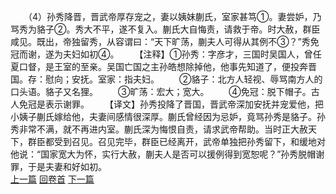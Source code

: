 　　（4）孙秀降晋，晋武帝厚存宠之，妻以姨妹蒯氏，室家甚笃①。妻尝妒，乃骂秀为貉子②。秀大不平，遂不复入。蒯氏大自悔责，请救于帝。时大赦，群臣咸见。既出，帝独留秀，从容谓曰：“天下旷荡，蒯夫人可得从其例不③？”秀免冠而谢，遂为夫妇如初④。
　　【注释】①孙秀：字彦才，三国时吴国人，曾任夏口督，是王室的至亲。吴国亡国之主孙皓想除掉他，他事先知道了，便投奔晋国。存：慰向；安抚。室家：指夫妇。
　　②貉子：北方人轻视、辱骂南方人的口头语。貉子又名狸。
　　③旷荡：宏大；宽大。
　　④免冠：脱下帽子。古人免冠是表示谢罪。
　　【译文】孙秀投降了晋国，晋武帝深加安抚并宠爱他，把小姨子蒯氏嫁给他，夫妻间感情很深厚。蒯氏曾经因为忌妒，竟骂孙秀是貉子。孙秀非常不满，就不再进内室。蒯氏深为悔恨自责，请求武帝帮助。当时正大赦天下，群臣都受到召见。召见完毕，群臣已经离开，武帝单独把孙秀留下，和缓地对他说：“国家宽大为怀，实行大赦，蒯夫人是否可以援例得到宽恕呢？”孙秀脱帽谢罪，于是夫妻和好如初。
<br>[上一篇](35_3) [回卷首](35_0) [下一篇](35_5)
